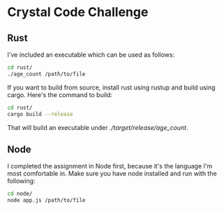 # Crystal Code Challenge

## Rust
I've included an executable which can be used as follows:

```bash
cd rust/
./age_count /path/to/file
```

If you want to build from source, install rust using rustup and build using cargo.
Here's the command to build:

```bash
cd rust/
cargo build --release
````

That will build an executable under *./target/release/age_count*.

## Node
I completed the assignment in Node first, because it's the language I'm most comfortable in. Make sure you have node installed and run with the following:

```bash
cd node/
node app.js /path/to/file
```